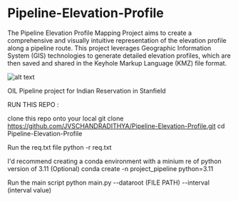# Pipeline-Elevation-Profile
 The Pipeline Elevation Profile Mapping Project aims to create a comprehensive and visually intuitive representation of the elevation profile along a pipeline route. This project leverages Geographic Information System (GIS) technologies to generate detailed elevation profiles, which are then saved and shared in the Keyhole Markup Language (KMZ) file format.

![alt text](image-1.png)

OIL Pipeline project for Indian Reservation in Stanfield


RUN THIS REPO :

clone this repo onto your local
 git clone https://github.com/JVSCHANDRADITHYA/Pipeline-Elevation-Profile.git
 cd Pipeline-Elevation-Profile

Run the req.txt file
 python -r req.txt

I'd recommend creating a conda environment with a minium re of python version of 3.11
(Optional) conda create -n project_pipeline python=3.11

Run the main script 
 python main.py --dataroot (FILE PATH) --interval (interval value)
 